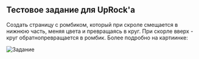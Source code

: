 ## Тестовое задание для UpRock'a ##

Создать страницу с ромбиком, который при скроле смещается в нижнюю часть, меняя цвета и превращаясь в круг.
При скорле вверх - круг обратнопревращается в ромбик.
Более подробно на картиинке:

![Задание](http://easy-import.ru/uprock/test.gif "Тестовое задание")

